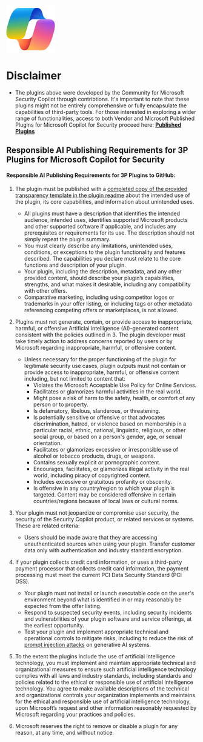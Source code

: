 ![Copilot for Security Overview](https://github.com/Azure/Copilot-For-Security/blob/main/Images/ic_fluent_copilot_64_64%402x.png)

# Disclaimer
- The plugins  above were developed by the Community for Microsoft Security Copilot through contribtions. It's important to note that these plugins might not be entirely comprehensive or fully encapsulate the capabilities of third-party tools. For those interested in exploring a wider range of functionalities, access to both Vendor and Microsoft Published Plugins for Microsoft Copilot for Security proceed here: [**Published Plugins**](https://github.com/Azure/Copilot-For-Security/tree/main/Plugins/Published%20Plugins)

## Responsible AI Publishing Requirements for 3P Plugins for Microsoft Copilot for Security 

#### Responsible AI Publishing Requirements for 3P Plugins to GitHub:

1. The plugin must be published with a [completed copy of the provided transparency template in the plugin readme](https://github.com/microsoft/copilot-for-security/blob/main/3P_Plugin_Upload/MSFT_Upload_Template/readme.md) about the intended use of the plugin, its core capabilities, and information about unintended uses.  
    * All plugins must have a description that identifies the intended audience, intended uses, identifies supported Microsoft products and other supported software if applicable, and includes any prerequisites or requirements for its use. The description should not simply repeat the plugin summary. 
    * You must clearly describe any limitations, unintended uses, conditions, or exceptions to the plugin functionality and features described. The capabilities you declare must relate to the core functions and description of your plugin. 
    * Your plugin, including the description, metadata, and any other provided content, should describe your plugin’s capabilities, strengths, and what makes it desirable, including any compatibility with other offers. 
    * Comparative marketing, including using competitor logos or trademarks in your offer listing, or including tags or other metadata referencing competing offers or marketplaces, is not allowed. 

2. Plugins must not generate, contain, or provide access to inappropriate, harmful, or offensive Artificial intelligence (AI)-generated content consistent with the policies outlined in 3. The plugin developer must take timely action to address concerns reported by users or by Microsoft regarding inappropriate, harmful, or offensive content. 
    * Unless necessary for the proper functioning of the plugin for legitimate security use cases, plugin outputs must not contain or provide access to inappropriate, harmful, or offensive content including, but not limited to content that: 
        * Violates the Microsoft Acceptable Use Policy for Online Services. 
        * Facilitates or glamorizes harmful activities in the real world. 
        * Might pose a risk of harm to the safety, health, or comfort of any person or to property. 
        * Is defamatory, libelous, slanderous, or threatening. 
        * Is potentially sensitive or offensive or that advocates discrimination, hatred, or violence based on membership in a particular racial, ethnic, national, linguistic, religious, or other social group, or based on a person's gender, age, or sexual orientation. 
        * Facilitates or glamorizes excessive or irresponsible use of alcohol or tobacco products, drugs, or weapons. 
        * Contains sexually explicit or pornographic content. 
        * Encourages, facilitates, or glamorizes illegal activity in the real world, including piracy of copyrighted content. 
        * Includes excessive or gratuitous profanity or obscenity. 
        * Is offensive in any country/region to which your plugin is targeted. Content may be considered offensive in certain countries/regions because of local laws or cultural norms. 

3. Your plugin must not jeopardize or compromise user security, the security of the Security Copilot product, or related services or systems. These are related criteria: 
    * Users should be made aware that they are accessing unauthenticated sources when using your plugin. Transfer customer data only with authentication and industry standard encryption. 

4. If your plugin collects credit card information, or uses a third-party payment processor that collects credit card information, the payment processing must meet the current PCI Data Security Standard (PCI DSS). 
    * Your plugin must not install or launch executable code on the user's environment beyond what is identified in or may reasonably be expected from the offer listing. 
    * Respond to suspected security events, including security incidents and vulnerabilities of your plugin software and service offerings, at the earliest opportunity. 
    * Test your plugin and implement appropriate technical and operational controls to mitigate risks, including to reduce the risk of [prompt injection attacks](https://learn.microsoft.com/en-us/ai-builder/azure-openai-human-review#prompt-injection-attacks) on generative AI systems.  

5. To the extent the plugins include the use of artificial intelligence technology, you must implement and maintain appropriate technical and organizational measures to ensure such artificial intelligence technology complies with all laws and industry standards, including standards and policies related to the ethical or responsible use of artificial intelligence technology. You agree to make available descriptions of the technical and organizational controls your organization implements and maintains for the ethical and responsible use of artificial intelligence technology, upon Microsoft’s request and other information reasonably requested by Microsoft regarding your practices and policies. 

6. Microsoft reserves the right to remove or disable a plugin for any reason, at any time, and without notice.  
